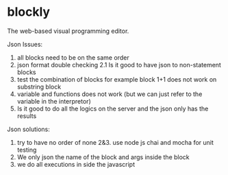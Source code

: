 # blockly
The web-based visual programming editor.

Json Issues:

1. all blocks need to be on the same order
2. json format double checking
    2.1 Is it good to have json to non-statement blocks
3. test the combination of blocks for example block 1+1 does not work on substring block
4. variable and functions does not work (but we can just refer to the variable in the interpretor)
5. Is it good to do all the logics on the server and the json only has the results

Json solutions:
1. try to have no order of none
2&3. use node js chai and mocha for unit testing
4. We only json the name of the block and args inside the block
5. we do all executions in side the javascript

